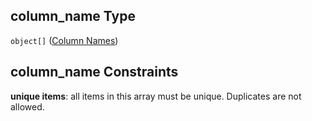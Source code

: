 ## column_name Type

`object[]` ([Column Names](iea43\_wra_data_model-properties-measurement-location-measurement-location-properties-measurement-point-measurement-point-properties-logger-measurement-configuration-logger-measurement-configuration-properties-column-names-column-names.md))

## column_name Constraints

**unique items**: all items in this array must be unique. Duplicates are not allowed.
